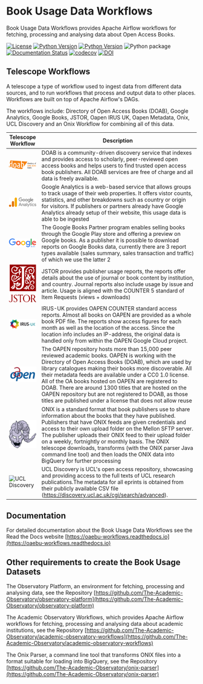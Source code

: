 # Book Usage Data Workflows

Book Usage Data Workflows provides Apache Airflow workflows for fetching, processing and analysing data about Open Access Books.

[![License](https://img.shields.io/badge/License-Apache%202.0-blue.svg)](https://opensource.org/licenses/Apache-2.0)
[![Python Version](https://img.shields.io/badge/python-3.7-blue)](https://img.shields.io/badge/python-3.7-blue)
[![Python Version](https://img.shields.io/badge/python-3.8-blue)](https://img.shields.io/badge/python-3.8-blue)
![Python package](https://github.com/The-Academic-Observatory/oaebu-workflows/workflows/Unit%20Tests/badge.svg)
[![Documentation Status](https://readthedocs.org/projects/oaebu-workflows/badge/?version=latest)](https://oaebu-workflows.readthedocs.io/en/latest/?badge=latest)
[![codecov](https://codecov.io/gh/The-Academic-Observatory/oaebu-workflows/branch/develop/graph/badge.svg?token=YEB00O777L)](https://codecov.io/gh/The-Academic-Observatory/oaebu-workflows)
[![DOI](https://zenodo.org/badge/401298548.svg)](https://zenodo.org/badge/latestdoi/401298548)

## Telescope Workflows
A telescope a type of workflow used to ingest data from different data sources, and to run workflows that process and
output data to other places. Workflows are built on top of Apache Airflow's DAGs.

The workflows include: Directory of Open Access Books (DOAB), Google Analytics, Google Books, JSTOR, Oapen IRUS UK,
Oapen Metadata, Onix, UCL Discovery and an Onix Workflow for combining all of this data.

| Telescope Workflow  | Description |
| ------------- | ------------- |
| <img src="docs/logos/doab.png" alt="Directory of Open Access Books (DOAB)" width="150" /> | DOAB is a community-driven discovery service that indexes and provides access to scholarly, peer-reviewed open access books and helps users to find trusted open access book publishers. All DOAB services are free of charge and all data is freely available.  |
| <img src="docs/logos/google_analytics.svg" alt="Google Analytics" width="150" /> | Google Analytics is a web-based service that allows groups to track usage of their web properties. It offers vistor counts, statistics, and other breakdowns such as country or origin for visitors. If publishers or partners already have Google Analytics already setup of their website, this usage data is able to be ingested  |
| <img src="docs/logos/google_books.svg" alt="Google Books" width="150" /> | The Google Books Partner program enables selling books through the Google Play store and offering a preview on Google books. As a publisher it is possible to download reports on Google Books data, currently there are 3 report types available (sales summary, sales transaction and traffic) of which we use the latter 2  |the latter 2
| <img src="docs/logos/jstor.svg" alt="JSTOR" width="150" /> | JSTOR provides publisher usage reports, the reports offer details about the use of journal or book content by institution, and country. Journal reports also include usage by issue and article.  Usage is aligned with the COUNTER 5 standard of Item Requests (views + downloads) |
| <img src="docs/logos/oapen_irus_uk.png" alt="Oapen IRUS UK" width="150" /> | IRUS-UK provides OAPEN COUNTER standard access reports. Almost all books on OAPEN are provided as a whole book PDF file. The reports show access figures for each month as well as the location of the access.  Since the location info includes an IP-address, the original data is handled only from within the OAPEN Google Cloud project. |
| <img src="docs/logos/oapen.png" alt="Oapen Metadata" width="150" /> | The OAPEN repository hosts more than 15,000 peer reviewed academic books. OAPEN is working with the Directory of Open Access Books (DOAB), which are used by library catalogues making their books more discoverable. All their metadata feeds are available under a CC0 1.0 license. All of the OA books hosted on OAPEN are registered to DOAB. There are around 1300 titles that are hosted on the OAPEN repository but are not registered to DOAB, as those titles are published under a license that does not allow reuse  |
| <img src="docs/logos/onix.svg" alt="Onix" width="150" /> | ONIX is a standard format that book publishers use to share information about the books that they have published. Publishers that have ONIX feeds are given credentials and access to their own upload folder on the Mellon SFTP server. The publisher uploads their ONIX feed to their upload folder on a weekly, fortnightly or monthly basis. The ONIX telescope downloads, transforms (with the ONIX parser Java command line tool) and then loads the ONIX data into BigQuery for further processing |
| <img src="docs/logos/ucl.svg" alt="UCL Discovery" width="150" /> | UCL Discovery is UCL's open access repository, showcasing and providing access to the full texts of UCL research publications.The metadata for all eprints is obtained from their publicly available CSV file (https://discovery.ucl.ac.uk/cgi/search/advanced).  |


## Documentation
For detailed documentation about the Book Usage Data Workflows see the Read the Docs website  [https://oaebu-workflows.readthedocs.io](https://oaebu-workflows.readthedocs.io)

## Other requirements to create the Book Usage Datasets
The Observatory Platform, an environment for fetching, processing and analysing data, see the Repository  [https://github.com/The-Academic-Observatory/observatory-platform](https://github.com/The-Academic-Observatory/observatory-platform)

The Academic Observatory Workflows, which provides Apache Airflow workflows for fetching, processing and analysing data about academic institutions, see the Repository  [https://github.com/The-Academic-Observatory/academic-observatory-workflows](https://github.com/The-Academic-Observatory/academic-observatory-workflows)

The Onix Parser, a command line tool that transforms ONIX files into a format suitable for loading into BigQuery, see the Repository  [https://github.com/The-Academic-Observatory/onix-parser](https://github.com/The-Academic-Observatory/onix-parser)

